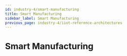 ```yaml
---
id: industry-4/smart-manufacturing
title: Smart Manufacturing
sidebar_label: Smart Manufacturing
previous_page: industry-4/iiot-reference-architectures
---
```


# Smart Manufacturing